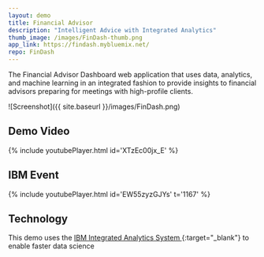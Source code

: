 ```yaml
---
layout: demo
title: Financial Advisor
description: "Intelligent Advice with Integrated Analytics"
thumb_image: /images/FinDash-thumb.png
app_link: https://findash.mybluemix.net/
repo: FinDash
---
```


The Financial Advisor Dashboard web application that uses data, analytics, and machine learning in an integrated fashion to provide insights to financial advisors preparing for meetings with high-profile clients.

![Screenshot]({{ site.baseurl }}/images/FinDash.png)

## Demo Video

{% include youtubePlayer.html id='XTzEc00jx_E' %}

## IBM Event

{% include youtubePlayer.html id='EW55zyzGJYs' t='1167' %}

## Technology

This demo uses the [IBM Integrated Analytics System
](https://www.ibm.com/us-en/marketplace/integrated-analytics-system){:target="_blank"} to enable faster data science
